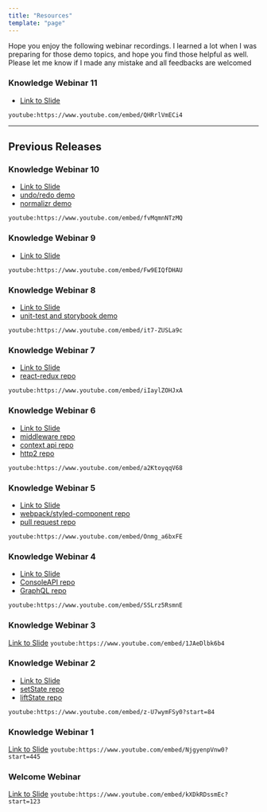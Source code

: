 ```yaml
---
title: "Resources"
template: "page"
---
```


Hope you enjoy the following webinar recordings. I learned a lot when I was preparing for those demo topics, and hope you find those helpful as well. Please let me know if I made any mistake and all feedbacks are welcomed

### Knowledge Webinar 11

-   [Link to Slide](https://tianyuanc.github.io/knowledge-652-11/#0)

`youtube:https://www.youtube.com/embed/QHRrlVmECi4`

---

## Previous Releases

### Knowledge Webinar 10

-   [Link to Slide](https://tianyuanc.github.io/knowledge-652-10/#0)
-   [undo/redo demo](https://github.com/TianyuanC/react-redux-demo)
-   [normalizr demo](https://github.com/TianyuanC/normalizr-demo)

`youtube:https://www.youtube.com/embed/fvMqmnNTzMQ`

### Knowledge Webinar 9

-   [Link to Slide](https://tianyuanc.github.io/knowledge-652-9/#0)

`youtube:https://www.youtube.com/embed/Fw9EIQfDHAU`

### Knowledge Webinar 8

-   [Link to Slide](https://tianyuanc.github.io/knowledge-652-8/#0)
-   [unit-test and storybook demo](https://github.com/TianyuanC/react-redux-demo)

`youtube:https://www.youtube.com/embed/it7-ZUSLa9c`

### Knowledge Webinar 7

-   [Link to Slide](https://tianyuanc.github.io/knowledge-652-7/#0)
-   [react-redux repo](https://github.com/TianyuanC/react-redux-demo)

`youtube:https://www.youtube.com/embed/iIaylZOHJxA`

### Knowledge Webinar 6

-   [Link to Slide](https://tianyuanc.github.io/knowledge-652-6/#0)
-   [middleware repo](https://github.com/TianyuanC/middleware-demo)
-   [context api repo](https://github.com/TianyuanC/context-api-demo)
-   [http2 repo](https://github.com/TianyuanC/http2-demo)

`youtube:https://www.youtube.com/embed/a2KtoyqqV68`

### Knowledge Webinar 5

-   [Link to Slide](https://tianyuanc.github.io/knowledge-652-5/#0)
-   [webpack/styled-component repo](https://github.com/TianyuanC/webpack-demo)
-   [pull request repo](https://github.com/TianyuanC/pull-request-demo)

`youtube:https://www.youtube.com/embed/Onmg_a6bxFE`

### Knowledge Webinar 4

-   [Link to Slide](https://tianyuanc.github.io/knowledge-652-4/#0)
-   [ConsoleAPI repo](https://github.com/TianyuanC/console-demo)
-   [GraphQL repo](https://github.com/TianyuanC/apollo-books-api)

`youtube:https://www.youtube.com/embed/SSLrz5RsmnE`

### Knowledge Webinar 3

[Link to Slide](https://tianyuanc.github.io/knowledge-652-3/#0)
`youtube:https://www.youtube.com/embed/1JAeDlbk6b4`

### Knowledge Webinar 2

-   [Link to Slide](https://tianyuanc.github.io/knowledge-652-2/#0)
-   [setState repo](https://github.com/TianyuanC/set-state-demo)
-   [liftState repo](https://github.com/TianyuanC/liftstate-demo)

`youtube:https://www.youtube.com/embed/z-U7wymFSy0?start=84`

### Knowledge Webinar 1

[Link to Slide](https://tianyuanc.github.io/knowledge-652-1/#0)
`youtube:https://www.youtube.com/embed/NjgyenpVnw0?start=445`

### Welcome Webinar

[Link to Slide](https://tianyuanc.github.io/welcome-session-652/#0)
`youtube:https://www.youtube.com/embed/kXDkRDssmEc?start=123`

